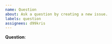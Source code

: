 ```yaml
---
name: Question
about: Ask a question by creating a new issue.
labels: question
assignees: d99kris
---
```


**Question**:

